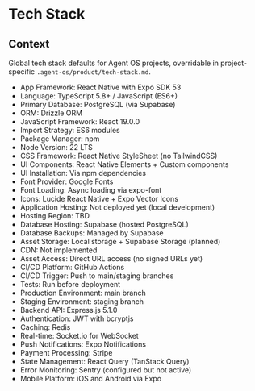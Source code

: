 # Tech Stack

## Context

Global tech stack defaults for Agent OS projects, overridable in project-specific `.agent-os/product/tech-stack.md`.

- App Framework: React Native with Expo SDK 53
- Language: TypeScript 5.8+ / JavaScript (ES6+)
- Primary Database: PostgreSQL (via Supabase)
- ORM: Drizzle ORM
- JavaScript Framework: React 19.0.0
- Import Strategy: ES6 modules
- Package Manager: npm
- Node Version: 22 LTS
- CSS Framework: React Native StyleSheet (no TailwindCSS)
- UI Components: React Native Elements + Custom components
- UI Installation: Via npm dependencies
- Font Provider: Google Fonts
- Font Loading: Async loading via expo-font
- Icons: Lucide React Native + Expo Vector Icons
- Application Hosting: Not deployed yet (local development)
- Hosting Region: TBD
- Database Hosting: Supabase (hosted PostgreSQL)
- Database Backups: Managed by Supabase
- Asset Storage: Local storage + Supabase Storage (planned)
- CDN: Not implemented
- Asset Access: Direct URL access (no signed URLs yet)
- CI/CD Platform: GitHub Actions
- CI/CD Trigger: Push to main/staging branches
- Tests: Run before deployment
- Production Environment: main branch
- Staging Environment: staging branch
- Backend API: Express.js 5.1.0
- Authentication: JWT with bcryptjs
- Caching: Redis
- Real-time: Socket.io for WebSocket
- Push Notifications: Expo Notifications
- Payment Processing: Stripe
- State Management: React Query (TanStack Query)
- Error Monitoring: Sentry (configured but not active)
- Mobile Platform: iOS and Android via Expo
